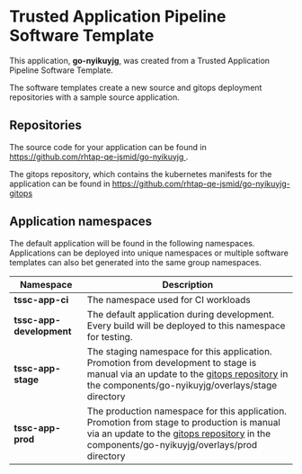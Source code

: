 # Trusted Application Pipeline Software Template

This application, **go-nyikuyjg**, was created from a Trusted Application Pipeline Software Template.

The software templates create a new source and gitops deployment repositories with a sample source application. 

## Repositories

The source code for your application can be found in [https://github.com/rhtap-qe-jsmid/go-nyikuyjg ](https://github.com/rhtap-qe-jsmid/go-nyikuyjg ).
 
The gitops repository, which contains the kubernetes manifests for the application can be found in 
[https://github.com/rhtap-qe-jsmid/go-nyikuyjg-gitops ](https://github.com/rhtap-qe-jsmid/go-nyikuyjg-gitops ) 

## Application namespaces 

The default application will be found in the following namespaces. Applications can be deployed into unique namespaces or multiple software templates can also bet generated into the same group namespaces.  

|  Namespace   |  Description   |  
| -------- | -------- |
| **tssc-app-ci** | The namespace used for CI workloads |
| **tssc-app-development** | The default application during development. Every build will be deployed to this namespace for testing. |
| **tssc-app-stage** | The staging namespace for this application. Promotion from development to stage is manual via an update to the [gitops repository](https://github.com/rhtap-qe-jsmid/go-nyikuyjg-gitops ) in the components/go-nyikuyjg/overlays/stage directory |
| **tssc-app-prod** | The production namespace for this application. Promotion from stage to production is manual via an update to the [gitops repository](https://github.com/rhtap-qe-jsmid/go-nyikuyjg-gitops ) in the components/go-nyikuyjg/overlays/prod directory |
